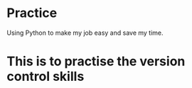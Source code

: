 # Practice
Using Python to make my job easy and save my time.

# This is to practise the version control skills
